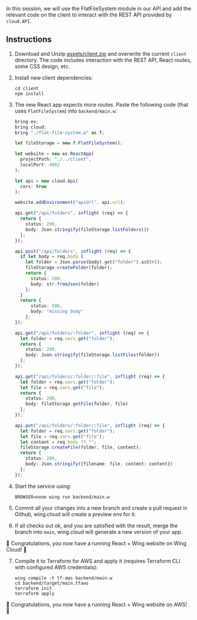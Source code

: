 
In this session, we will use the FlatFileSystem module in our API and add the relevant code on the client to interact with the REST API provided by `cloud.API`.

## Instructions 

1. Download and Unzip 
   [assets/client.zip](https://raw.githubusercontent.com/ekeren/react-wing-workshop/main/assets/client.zip)
   and overwrite the current `client` directory. The code includes interaction with the REST API, React routes, some CSS design, etc.

2. Install new client dependencies:
   ```
   cd client
   npm install
   ```

3. The new React app expects more routes. Paste the following code (that uses `FlatFileSystem`) into `backend/main.w`:
   ```ts
   bring ex;
   bring cloud;
   bring "./flat-file-system.w" as f;

   let fileStorage = new f.FlatFileSystem();

   let website = new ex.ReactApp(
     projectPath: "./../client",
     localPort: 4002
   );
   
   let api = new cloud.Api(
     cors: true
   );

   website.addEnvironment("apiUrl", api.url);

   api.get("/api/folders", inflight (req) => {
     return {
       status: 200,
       body: Json.stringify(fileStorage.listFolders())
     };
   });

   api.post("/api/folders", inflight (req) => {
     if let body = req.body {
       let folder = Json.parse(body).get("folder").asStr();
       fileStorage.createFolder(folder);
       return {
         status: 200,
         body: str.fromJson(folder)
       };
     }
     return {
         status: 500,
         body: "missing body"
       };
   });

   api.get("/api/folders/:folder", inflight (req) => {
     let folder = req.vars.get("folder");
     return {
       status: 200,
       body: Json.stringify(fileStorage.listFiles(folder))
     };
   });

   api.get("/api/folders/:folder/:file", inflight (req) => {
     let folder = req.vars.get("folder");
     let file = req.vars.get("file");
     return {
       status: 200,
       body: fileStorage.getFile(folder, file)
     };
   });

   api.put("/api/folders/:folder/:file", inflight (req) => {
     let folder = req.vars.get("folder");
     let file = req.vars.get("file");
     let content = req.body ?? "";
     fileStorage.createFile(folder, file, content); 
     return {
       status: 200,
       body: Json.stringify({filename: file, content: content})
     };
   });
   ```

4. Start the service using:
   ```
   BROWSER=none wing run backend/main.w
   ```

5. Commit all your changes into a new branch and create a pull request in Github, wing.cloud will create a preview env for it.
6. If all checks out ok, and you are satisfied with the result, merge the branch into `main`, wing.cloud will generate a new version of your app.

🚀 Congratulations, you now have a running React + Wing website on Wing Cloud! 🚀

7. Compile it to Terraform for AWS and apply it (requires Terraform CLI with configured AWS credentials):
   ```
   wing compile -t tf-aws backend/main.w
   cd backend/target/main.tfaws
   terraform init
   terraform apply
   ```

🚀 Congratulations, you now have a running React + Wing website on AWS! 🚀
